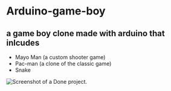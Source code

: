# Arduino-game-boy
## a game boy clone made with arduino that inlcudes 
- Mayo Man (a custom shooter game)
- Pac-man (a clone of the classic game)
- Snake
  
![Screenshot of a Done project.](https://github.com/speedskater1610/Arduino-game-boy/image.jpg)
